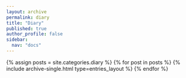 ```yaml
---
layout: archive
permalink: diary
title: "Diary"
published: true
author_profile: false
sidebar:
  nav: "docs"
---
```


{% assign posts = site.categories.diary %}
{% for post in posts %}
{% include archive-single.html type=entries_layout %}
{% endfor %}
